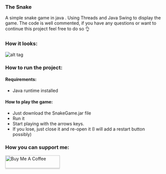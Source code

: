 ### The Snake

A simple snake game in java .
Using Threads and Java Swing to display the game.
The code is well commented, if you have any questions or want to continue this project feel free to do so 👌

### How it looks:
![alt tag](https://i.imgur.com/RVxiGad.png)

### How to run the project:

#### Requirements:
* Java runtime installed

#### How to play the game:

* Just download the SnakeGame.jar file
* Run it 
* Start playing with the arrows keys. 
* If you lose, just close it and re-open it (I will add a restart button possibly)

### How you can support me:
<a href="https://www.buymeacoffee.com/w9h0f8K" target="_blank"><img src="https://www.buymeacoffee.com/assets/img/custom_images/orange_img.png" alt="Buy Me A Coffee" style="height: 41px !important;width: 174px !important;box-shadow: 0px 3px 2px 0px rgba(190, 190, 190, 0.5) !important;-webkit-box-shadow: 0px 3px 2px 0px rgba(190, 190, 190, 0.5) !important;" ></a>

